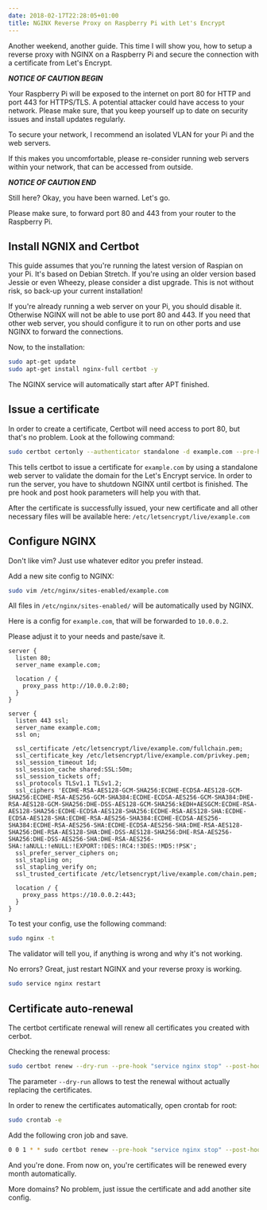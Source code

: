 ```yaml
---
date: 2018-02-17T22:28:05+01:00
title: NGINX Reverse Proxy on Raspberry Pi with Let's Encrypt
---
```


Another weekend, another guide. This time I will show you, how to setup a reverse proxy with NGINX on a Raspberry Pi and secure the connection with a certificate from Let's Encrypt.

***NOTICE OF CAUTION BEGIN*** 

Your Raspberry Pi will be exposed to the internet on port 80 for HTTP and port 443 for HTTPS/TLS. A potential attacker could have access to your network. Please make sure, that you keep yourself up to date on security issues and install updates regularly.

To secure your network, I recommend an isolated VLAN for your Pi and the web servers.

If this makes you uncomfortable, please re-consider running web servers within your network, that can be accessed from outside.

***NOTICE OF CAUTION END*** 

Still here? Okay, you have been warned. Let's go.

Please make sure, to forward port 80 and 443 from your router to the Raspberry Pi.

## Install NGNIX and Certbot

This guide assumes that you're running the latest version of Raspian on your Pi. It's based on Debian Stretch. If you're using an older version based Jessie or even Wheezy, please consider a dist upgrade. This is not without risk, so back-up your current installation!

If you're already running a web server on your Pi, you should disable it. Otherwise NGINX will not be able to use port 80 and 443. If you need that other web server, you should configure it to run on other ports and use NGINX to forward the connections.

Now, to the installation:

~~~ sh
sudo apt-get update
sudo apt-get install nginx-full certbot -y
~~~

The NGINX service will automatically start after APT finished.

## Issue a certificate

In order to create a certificate, Certbot will need access to port 80, but that's no problem. Look at the following command:

~~~ sh
sudo certbot certonly --authenticator standalone -d example.com --pre-hook "service nginx stop" --post-hook "service nginx start"
~~~

This tells certbot to issue a certificate for `example.com` by using a standalone web server to validate the domain for the Let's Encrypt service. In order to run the server, you have to shutdown NGINX until certbot is finished. The pre hook and post hook parameters will help you with that.

After the certificate is successfully issued, your new certificate and all other necessary files will be available here: `/etc/letsencrypt/live/example.com`

## Configure NGINX

Don't like vim? Just use whatever editor you prefer instead.

Add a new site config to NGINX:

~~~ sh
sudo vim /etc/nginx/sites-enabled/example.com
~~~

All files in `/etc/nginx/sites-enabled/` will be automatically used by NGINX.

Here is a config for `example.com`, that will be forwarded to `10.0.0.2`.

Please adjust it to your needs and paste/save it.

~~~ nginx
server {
  listen 80;
  server_name example.com;

  location / {
    proxy_pass http://10.0.0.2:80;
  }
}

server {
  listen 443 ssl;
  server_name example.com;
  ssl on;

  ssl_certificate /etc/letsencrypt/live/example.com/fullchain.pem; 
  ssl_certificate_key /etc/letsencrypt/live/example.com/privkey.pem;
  ssl_session_timeout 1d;
  ssl_session_cache shared:SSL:50m;
  ssl_session_tickets off;
  ssl_protocols TLSv1.1 TLSv1.2;
  ssl_ciphers 'ECDHE-RSA-AES128-GCM-SHA256:ECDHE-ECDSA-AES128-GCM-SHA256:ECDHE-RSA-AES256-GCM-SHA384:ECDHE-ECDSA-AES256-GCM-SHA384:DHE-RSA-AES128-GCM-SHA256:DHE-DSS-AES128-GCM-SHA256:kEDH+AESGCM:ECDHE-RSA-AES128-SHA256:ECDHE-ECDSA-AES128-SHA256:ECDHE-RSA-AES128-SHA:ECDHE-ECDSA-AES128-SHA:ECDHE-RSA-AES256-SHA384:ECDHE-ECDSA-AES256-SHA384:ECDHE-RSA-AES256-SHA:ECDHE-ECDSA-AES256-SHA:DHE-RSA-AES128-SHA256:DHE-RSA-AES128-SHA:DHE-DSS-AES128-SHA256:DHE-RSA-AES256-SHA256:DHE-DSS-AES256-SHA:DHE-RSA-AES256-SHA:!aNULL:!eNULL:!EXPORT:!DES:!RC4:!3DES:!MD5:!PSK';
  ssl_prefer_server_ciphers on;
  ssl_stapling on;
  ssl_stapling_verify on;
  ssl_trusted_certificate /etc/letsencrypt/live/example.com/chain.pem; 

  location / {
    proxy_pass https://10.0.0.2:443;
  }
}
~~~

To test your config, use the following command:

~~~ sh
sudo nginx -t
~~~

The validator will tell you, if anything is wrong and why it's not working.

No errors? Great, just restart NGINX and your reverse proxy is working.

~~~ sh
sudo service nginx restart
~~~

## Certificate auto-renewal

The certbot certificate renewal will renew all certificates you created with cerbot.

Checking the renewal process:

~~~ sh
sudo certbot renew --dry-run --pre-hook "service nginx stop" --post-hook "service nginx start"
~~~ 

The parameter `--dry-run` allows to test the renewal without actually replacing the certificates.

In order to renew the certificates automatically, open crontab for root:

~~~ sh
sudo crontab -e
~~~

Add the following cron job and save.

~~~ sh
0 0 1 * * sudo certbot renew --pre-hook "service nginx stop" --post-hook "service nginx start"
~~~

And you're done. From now on, you're certificates will be renewed every month automatically.

More domains? No problem, just issue the certificate and add another site config.

